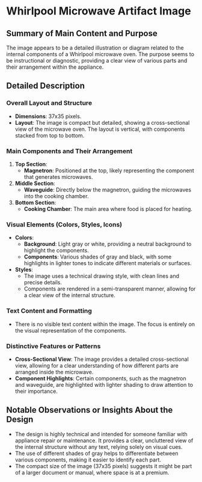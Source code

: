 # Whirlpool Microwave Artifact Image

## Summary of Main Content and Purpose
The image appears to be a detailed illustration or diagram related to the internal components of a Whirlpool microwave oven. The purpose seems to be instructional or diagnostic, providing a clear view of various parts and their arrangement within the appliance.

## Detailed Description

### Overall Layout and Structure
- **Dimensions**: 37x35 pixels.
- **Layout**: The image is compact but detailed, showing a cross-sectional view of the microwave oven. The layout is vertical, with components stacked from top to bottom.

### Main Components and Their Arrangement
1. **Top Section**:
   - **Magnetron**: Positioned at the top, likely representing the component that generates microwaves.
2. **Middle Section**:
   - **Waveguide**: Directly below the magnetron, guiding the microwaves into the cooking chamber.
3. **Bottom Section**:
   - **Cooking Chamber**: The main area where food is placed for heating.

### Visual Elements (Colors, Styles, Icons)
- **Colors**:
  - **Background**: Light gray or white, providing a neutral background to highlight the components.
  - **Components**: Various shades of gray and black, with some highlights in lighter tones to indicate different materials or surfaces.
- **Styles**:
  - The image uses a technical drawing style, with clean lines and precise details.
  - Components are rendered in a semi-transparent manner, allowing for a clear view of the internal structure.

### Text Content and Formatting
- There is no visible text content within the image. The focus is entirely on the visual representation of the components.

### Distinctive Features or Patterns
- **Cross-Sectional View**: The image provides a detailed cross-sectional view, allowing for a clear understanding of how different parts are arranged inside the microwave.
- **Component Highlights**: Certain components, such as the magnetron and waveguide, are highlighted with lighter shading to draw attention to their importance.

## Notable Observations or Insights About the Design
- The design is highly technical and intended for someone familiar with appliance repair or maintenance. It provides a clear, uncluttered view of the internal structure without any text, relying solely on visual cues.
- The use of different shades of gray helps to differentiate between various components, making it easier to identify each part.
- The compact size of the image (37x35 pixels) suggests it might be part of a larger document or manual, where space is at a premium.
